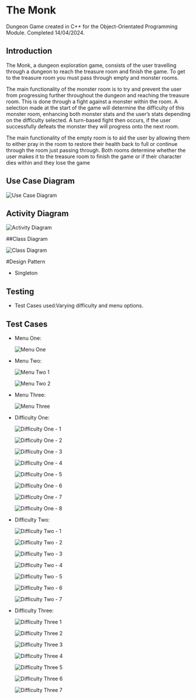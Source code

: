 # The Monk
Dungeon Game created in C++ for the Object-Orientated Programming Module. Completed 14/04/2024.

## Introduction

The Monk, a dungeon exploration game, consists of the user travelling through a dungeon to reach 
the treasure room and finish the game. To get to the treasure room you must pass through empty 
and monster rooms.

The main functionality of the monster room is to try and prevent the user from progressing further 
throughout the dungeon and reaching the treasure room. This is done through a fight against a 
monster within the room. A selection made at the start of the game will determine the difficulty of 
this monster room, enhancing both monster stats and the user’s stats depending on the difficulty 
selected. A turn-based fight then occurs, if the user successfully defeats the monster they will 
progress onto the next room.

The main functionality of the empty room is to aid the user by allowing them to either pray in the 
room to restore their health back to full or continue through the room just passing through. 
Both rooms determine whether the user makes it to the treasure room to finish the game or if their 
character dies within and they lose the game

## Use Case Diagram

![Use Case Diagram](Use-Case-Diagram.png)

## Activity Diagram

![Activity Diagram](Activity-Diagram.png)

##Class Diagram

![Class Diagram](Class-Diagram.png)

#Design Pattern
- Singleton

## Testing
- Test Cases used:Varying difficulty and menu options.

## Test Cases
- Menu One:

  ![Menu One](Menu-One.png)

- Menu Two:

  ![Menu Two 1](Menu-Two-1.png)

  ![Menu Two 2](Menu-Two-2.png)

- Menu Three:

  ![Menu Three](Menu-Three.png)

- Difficulty One:

  ![Difficulty One - 1](Difficulty-One-1.png)

  ![Difficulty One - 2](Difficulty-One-2.png)

  ![Difficulty One - 3](Difficulty-One-3.png)

  ![Difficulty One - 4](Difficulty-One-4.png)

  ![Difficulty One - 5](Difficulty-One-5.png)

  ![Difficulty One - 6](Difficulty-One-6.png)

  ![Difficulty One - 7](Difficulty-One-7.png)

  ![Difficulty One - 8](Difficulty-One-8.png)

- Difficulty Two:
  
  ![Difficulty Two - 1](Difficulty-Two-1.png)

  ![Difficulty Two - 2](Difficulty-Two-2.png)

  ![Difficulty Two - 3](Difficulty-Two-3.png)

  ![Difficulty Two - 4](Difficulty-Two-4.png)

  ![Difficulty Two - 5](Difficulty-Two-5.png)

  ![Difficulty Two - 6](Difficulty-Two-6.png)

  ![Difficulty Two - 7](Difficulty-Two-7.png)
  
- Difficulty Three:

  ![Difficulty Three 1](Difficulty-Three-1.png)

  ![Difficulty Three 2](Difficulty-Three-2.png)

  ![Difficulty Three 3](Difficulty-Three-3.png)

  ![Difficulty Three 4](Difficulty-Three-4.png)

  ![Difficulty Three 5](Difficulty-Three-5.png)

  ![Difficulty Three 6](Difficulty-Three-6.png)

  ![Difficulty Three 7](Difficulty-Three-7.png)
